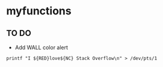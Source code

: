 # myfunctions
## TO DO 

 - Add WALL color alert 

```
printf "I ${RED}love${NC} Stack Overflow\n" > /dev/pts/1
```
